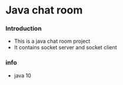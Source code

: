 # Java chat room

### Introduction
- This is a java chat room project
- It contains socket server and socket client

### info
- java 10